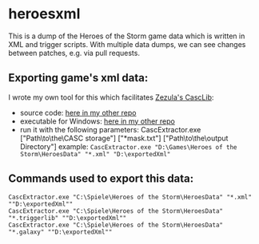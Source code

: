 # heroesxml
This is a dump of the Heroes of the Storm game data which is written in XML and trigger scripts. With multiple data dumps, we can see changes between patches, e.g. via pull requests.

## Exporting game's xml data:

I wrote my own tool for this which facilitates [Zezula's CascLib](https://github.com/ladislav-zezula/CascLib):
- source code: [here in my other repo](https://github.com/Ahli/Galaxy-Observer-UI/tree/main/tools/CascExtractor/CascExtractor)
- executable for Windows: [here in my other repo](https://github.com/Ahli/Galaxy-Observer-UI/tree/main/tools/plugins/casc)
- run it with the following parameters:
    CascExtractor.exe ["Path\to\the\CASC storage"] ["*mask.txt"] ["Path\to\the\output Directory"]
    example: `CascExtractor.exe "D:\Games\Heroes of the Storm\HeroesData" "*.xml" "D:\exportedXml"`

## Commands used to export this data:
    CascExtractor.exe "C:\Spiele\Heroes of the Storm\HeroesData" "*.xml" ""D:\exportedXml""
    CascExtractor.exe "C:\Spiele\Heroes of the Storm\HeroesData" "*.triggerlib" ""D:\exportedXml""
    CascExtractor.exe "C:\Spiele\Heroes of the Storm\HeroesData" "*.galaxy" ""D:\exportedXml""
